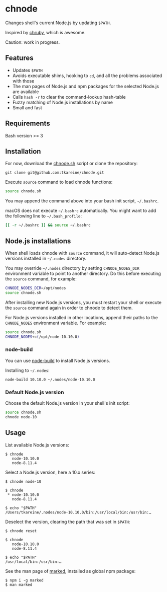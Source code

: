 # chnode

Changes shell's current Node.js by updating `$PATH`.

Inspired by [chruby], which is awesome.

Caution: work in progress.

## Features

* Updates `$PATH`
* Avoids executable shims, hooking to `cd`, and all the problems
  associated with those
* The man pages of Node.js and npm packages for the selected Node.js are
  available
* Calls `hash -r` to clear the command-lookup hash-table
* Fuzzy matching of Node.js installations by name
* Small and fast

## Requirements

Bash version >= 3

## Installation

For now, download the [chnode.sh](./chnode.sh) script or clone the
repository:

``` shell
git clone git@github.com:tkareine/chnode.git
```

Execute `source` command to load chnode functions:

``` bash
source chnode.sh
```

You may append the command above into your bash init script,
`~/.bashrc`.

macOS does not execute `~/.bashrc` automatically. You might want to add
the following line to `~/.bash_profile`:

``` bash
[[ -r ~/.bashrc ]] && source ~/.bashrc
```

## Node.js installations

When shell loads chnode with `source` command, it will auto-detect
Node.js versions installed in `~/.nodes` directory.

You may override `~/.nodes` directory by setting `CHNODE_NODES_DIR`
environment variable to point to another directory. Do this before
executing the `source` command, for example:

``` bash
CHNODE_NODES_DIR=/opt/nodes
source chnode.sh
```

After installing new Node.js versions, you must restart your shell or
execute the `source` command again in order to chnode to detect them.

For Node.js versions installed in other locations, append their paths to
the `CHNODE_NODES` environment variable. For example:

``` bash
source chnode.sh
CHNODE_NODES+=(/opt/node-10.10.0)
```

### node-build

You can use [node-build] to install Node.js versions.

Installing to `~/.nodes`:

``` shell
node-build 10.10.0 ~/.nodes/node-10.10.0
```

### Default Node.js version

Choose the default Node.js version in your shell's init script:

``` bash
source chnode.sh
chnode node-10
```

## Usage

List available Node.js versions:

```
$ chnode
   node-10.10.0
   node-8.11.4
```

Select a Node.js version, here a 10.x series:

```
$ chnode node-10

$ chnode
 * node-10.10.0
   node-8.11.4

$ echo "$PATH"
/Users/tkareine/.nodes/node-10.10.0/bin:/usr/local/bin:/usr/bin:…
```

Deselect the version, clearing the path that was set in `$PATH`:

```
$ chnode reset

$ chnode
   node-10.10.0
   node-8.11.4

$ echo "$PATH"
/usr/local/bin:/usr/bin:…
```

See the man page of [marked], installed as global npm package:

```
$ npm i -g marked
$ man marked
```

[chruby]: https://github.com/postmodern/chruby
[marked]: https://github.com/markedjs/marked
[node-build]: https://github.com/nodenv/node-build
